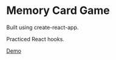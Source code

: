 # Memory Card Game

Built using create-react-app.

Practiced React hooks.

[Demo](https://clever-swirles-fdeb67.netlify.app)
